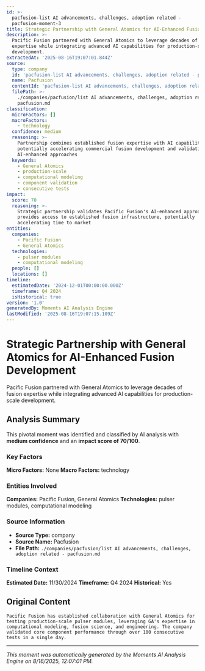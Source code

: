 ```yaml
---
id: >-
  pacfusion-list AI advancements, challenges, adoption related -
  pacfusion-moment-3
title: Strategic Partnership with General Atomics for AI-Enhanced Fusion Development
description: >-
  Pacific Fusion partnered with General Atomics to leverage decades of fusion
  expertise while integrating advanced AI capabilities for production-scale
  development.
extractedAt: '2025-08-16T19:07:01.844Z'
source:
  type: company
  id: 'pacfusion-list AI advancements, challenges, adoption related - pacfusion'
  name: Pacfusion
  contentId: 'pacfusion-list AI advancements, challenges, adoption related - pacfusion'
  filePath: >-
    ./companies/pacfusion/list AI advancements, challenges, adoption related -
    pacfusion.md
classification:
  microFactors: []
  macroFactors:
    - technology
  confidence: medium
  reasoning: >-
    Partnership combines established fusion expertise with AI capabilities,
    potentially accelerating commercial fusion development and validating
    AI-enhanced approaches
  keywords:
    - General Atomics
    - production-scale
    - computational modeling
    - component validation
    - consecutive tests
impact:
  score: 70
  reasoning: >-
    Strategic partnership validates Pacific Fusion's AI-enhanced approach and
    provides access to established fusion infrastructure, potentially
    accelerating time to market
entities:
  companies:
    - Pacific Fusion
    - General Atomics
  technologies:
    - pulser modules
    - computational modeling
  people: []
  locations: []
timeline:
  estimatedDate: '2024-12-01T00:00:00.000Z'
  timeframe: Q4 2024
  isHistorical: true
version: '1.0'
generatedBy: Moments AI Analysis Engine
lastModified: '2025-08-16T19:07:15.109Z'
---
```

# Strategic Partnership with General Atomics for AI-Enhanced Fusion Development

Pacific Fusion partnered with General Atomics to leverage decades of fusion expertise while integrating advanced AI capabilities for production-scale development.

## Analysis Summary

This pivotal moment was identified and classified by AI analysis with **medium confidence** and an **impact score of 70/100**.

### Key Factors

**Micro Factors:** None
**Macro Factors:** technology

### Entities Involved

**Companies:** Pacific Fusion, General Atomics
**Technologies:** pulser modules, computational modeling



### Source Information

- **Source Type:** company
- **Source Name:** Pacfusion
- **File Path:** `./companies/pacfusion/list AI advancements, challenges, adoption related - pacfusion.md`

### Timeline Context

**Estimated Date:** 11/30/2024
**Timeframe:** Q4 2024
**Historical:** Yes

## Original Content

```
Pacific Fusion has established collaboration with General Atomics for testing production-scale pulser modules, leveraging GA's expertise in computational modeling, fusion science, and engineering. The company validated core component performance through over 100 consecutive tests in a single day.
```

---

*This moment was automatically generated by the Moments AI Analysis Engine on 8/16/2025, 12:07:01 PM.*
